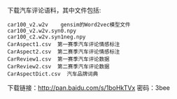 下载汽车评论语料，其中文件包括:
```
car100_v2.w2v    gensim的Word2vec模型文件
car100_v2.w2v.syn0.npy
car100_c2.w2v.syn1neg.npy
CarAspect1.csv  第一赛季汽车评论情感标注
CarAspect2.csv  第二赛季汽车评论情感标注
CarReview1.csv  第一赛季汽车评论数据
CarReview2.csv  第二赛季汽车评论数据
CarAspectDict.csv  汽车品牌词典
```

下载链接：http://pan.baidu.com/s/1boHkTVx 密码：3bee